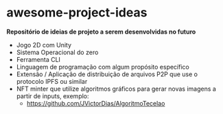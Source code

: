 # awesome-project-ideas

**Repositório de ideias de projeto a serem desenvolvidas no futuro**

- Jogo 2D com Unity
- Sistema Operacional do zero
- Ferramenta CLI
- Linguagem de programação com algum propósito específico
- Extensão / Aplicação de distribuição de arquivos P2P que use o protocolo IPFS ou similar
- NFT minter que utilize algoritmos gráficos para gerar novas imagens a partir de inputs, exemplo:
  - https://github.com/JVictorDias/AlgoritmoTecelao 